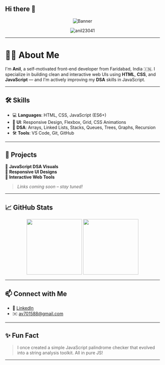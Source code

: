 ## Hi there 👋

<!--
**anil23041/anil23041** is a ✨ _special_ ✨ repository because its `README.md` (this file) appears on your GitHub profile.

Here are some ideas to get you started:

- 🔭 I’m currently working on ...
- 🌱 I’m currently learning ...
- 👯 I’m looking to collaborate on ...
- 🤔 I’m looking for help with ...
- 💬 Ask me about ...<!-- Profile Banner -->
<p align="center">
  <img src="https://capsule-render.vercel.app/api?type=waving&color=0ABAB5&height=200&section=header&text=Hi%20there,%20I'm%20Anil!%20👋&fontSize=35&fontAlign=50&fontColor=FFFFFF" alt="Banner"/>
</p>

<p align="center">
  <img src="https://komarev.com/ghpvc/?username=anil23041&label=Profile%20views&color=0e75b6&style=flat" alt="anil23041" />
</p>

---

# 👨‍💻 About Me

I'm **Anil**, a self-motivated front-end developer from Faridabad, India 🇮🇳. I specialize in building clean and interactive web UIs using **HTML**, **CSS**, and **JavaScript** — and I'm actively improving my **DSA** skills in JavaScript.

---

## 🛠️ Skills

- 💻 **Languages**: HTML, CSS, JavaScript (ES6+)
- 🎨 **UI**: Responsive Design, Flexbox, Grid, CSS Animations
- 🧠 **DSA**: Arrays, Linked Lists, Stacks, Queues, Trees, Graphs, Recursion
- 🛠️ **Tools**: VS Code, Git, GitHub

---

## 🚀 Projects

📌 **JavaScript DSA Visuals**  
📌 **Responsive UI Designs**  
📌 **Interactive Web Tools**  
> *Links coming soon – stay tuned!*

---

## 📈 GitHub Stats

<p align="center">
  <img src="https://github-readme-stats.vercel.app/api?username=anil23041&show_icons=true&theme=radical" height="180px"/>
  <img src="https://github-readme-stats.vercel.app/api/top-langs/?username=anil23041&layout=compact&theme=radical" height="180px"/>
</p>

---

## 📫 Connect with Me

- 🔗 [LinkedIn](https://www.linkedin.com/in/anil-b44385331/)
- ✉️ av701588@gmail.com

---

## ✨ Fun Fact

> I once created a simple JavaScript palindrome checker that evolved into a string analysis toolkit. All in pure JS!

---
